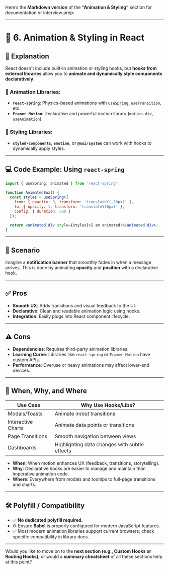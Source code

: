 Here’s the **Markdown version** of the **“Animation & Styling”** section for documentation or interview prep:

---

# 🎨 6. Animation & Styling in React

## 📖 Explanation

React doesn't include built-in animation or styling hooks, but **hooks from external libraries** allow you to **animate and dynamically style components declaratively**.

### 🔧 Animation Libraries:
- **`react-spring`**: Physics-based animations with `useSpring`, `useTransition`, etc.
- **`Framer Motion`**: Declarative and powerful motion library (`motion.div`, `useAnimation`).

### 🎨 Styling Libraries:
- **`styled-components`**, **`emotion`**, or **`@mui/system`** can work with hooks to dynamically apply styles.

---

## 💻 Code Example: Using `react-spring`

```jsx
import { useSpring, animated } from 'react-spring';

function AnimatedBox() {
  const styles = useSpring({
    from: { opacity: 0, transform: 'translateY(-20px)' },
    to: { opacity: 1, transform: 'translateY(0px)' },
    config: { duration: 500 }
  });

  return <animated.div style={styles}>I am animated!</animated.div>;
}
```

---

## 📘 Scenario

Imagine a **notification banner** that smoothly fades in when a message arrives. This is done by animating **opacity** and **position** with a declarative hook.

---

## ✅ Pros

- **Smooth UX**: Adds transitions and visual feedback to the UI.
- **Declarative**: Clean and readable animation logic using hooks.
- **Integration**: Easily plugs into React component lifecycle.

---

## ⚠️ Cons

- **Dependencies**: Requires third-party animation libraries.
- **Learning Curve**: Libraries like `react-spring` or `Framer Motion` have custom APIs.
- **Performance**: Overuse or heavy animations may affect lower-end devices.

---

## 🧠 When, Why, and Where

| Use Case              | Why Use Hooks/Libs?                             |
|-----------------------|--------------------------------------------------|
| Modals/Toasts         | Animate in/out transitions                      |
| Interactive Charts    | Animate data points or transitions              |
| Page Transitions      | Smooth navigation between views                 |
| Dashboards            | Highlighting data changes with subtle effects   |

- **When**: When motion enhances UX (feedback, transitions, storytelling).
- **Why**: Declarative hooks are easier to manage and maintain than imperative animation code.
- **Where**: Everywhere from modals and tooltips to full-page transitions and charts.

---

## 🛠 Polyfill / Compatibility

- ✅ **No dedicated polyfill required.**
- ⚙️ Ensure **Babel** is properly configured for modern JavaScript features.
- ✅ Most modern animation libraries support current browsers; check specific compatibility in library docs.

---

Would you like to move on to the **next section (e.g., Custom Hooks or Routing Hooks)**, or would a **summary cheatsheet** of all these sections help at this point?